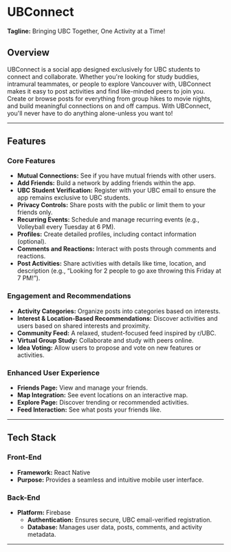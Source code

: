 # UBConnect

**Tagline:** Bringing UBC Together, One Activity at a Time!

## Overview
UBConnect is a social app designed exclusively for UBC students to connect and collaborate. Whether you're looking for study buddies, intramural teammates, or people to explore Vancouver with, UBConnect makes it easy to post activities and find like-minded peers to join you. Create or browse posts for everything from group hikes to movie nights, and build meaningful connections on and off campus. With UBConnect, you'll never have to do anything alone-unless you want to!

---

## Features

### Core Features
- **Mutual Connections:** See if you have mutual friends with other users.
- **Add Friends:** Build a network by adding friends within the app.
- **UBC Student Verification:** Register with your UBC email to ensure the app remains exclusive to UBC students.
- **Privacy Controls:** Share posts with the public or limit them to your friends only.
- **Recurring Events:** Schedule and manage recurring events (e.g., Volleyball every Tuesday at 6 PM).
- **Profiles:** Create detailed profiles, including contact information (optional).
- **Comments and Reactions:** Interact with posts through comments and reactions.
- **Post Activities:** Share activities with details like time, location, and description (e.g., “Looking for 2 people to go axe throwing this Friday at 7 PM!”).

### Engagement and Recommendations
- **Activity Categories:** Organize posts into categories based on interests.
- **Interest & Location-Based Recommendations:** Discover activities and users based on shared interests and proximity.
- **Community Feed:** A relaxed, student-focused feed inspired by r/UBC.
- **Virtual Group Study:** Collaborate and study with peers online.
- **Idea Voting:** Allow users to propose and vote on new features or activities.

### Enhanced User Experience
- **Friends Page:** View and manage your friends.
- **Map Integration:** See event locations on an interactive map.
- **Explore Page:** Discover trending or recommended activities.
- **Feed Interaction:** See what posts your friends like.

---

## Tech Stack

### Front-End
- **Framework:** React Native
- **Purpose:** Provides a seamless and intuitive mobile user interface.

### Back-End
- **Platform:** Firebase
  - **Authentication:** Ensures secure, UBC email-verified registration.
  - **Database:** Manages user data, posts, comments, and activity metadata.

---
